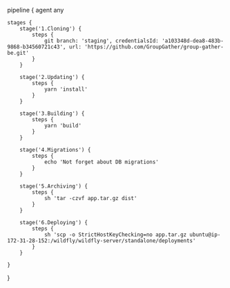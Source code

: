 pipeline {
agent any

    stages {
        stage('1.Cloning') {
            steps {
                git branch: 'staging', credentialsId: 'a103348d-dea8-483b-9868-b34560721c43', url: 'https://github.com/GroupGather/group-gather-be.git'
            }
        }

        stage('2.Updating') {
            steps {
                yarn 'install'
            }
        }

        stage('3.Building') {
            steps {
                yarn 'build'
            }
        }

        stage('4.Migrations') {
            steps {
                echo 'Not forget about DB migrations'
            }
        }

        stage('5.Archiving') {
            steps {
                sh 'tar -czvf app.tar.gz dist'
            }
        }

        stage('6.Deploying') {
            steps {
                sh 'scp -o StrictHostKeyChecking=no app.tar.gz ubuntu@ip-172-31-28-152:/wildfly/wildfly-server/standalone/deployments'
            }
        }

    }

}
